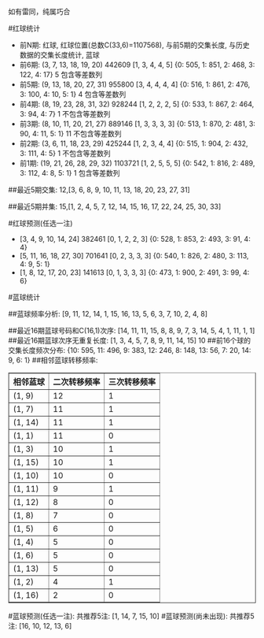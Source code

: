 <!-- 
.. title: 双色球2016071期(2016-06-21)数据分析报告
.. slug: slott-2016071-2016-06-21-report
.. date: 2016-06-22 08:00:00 UTC+08:00
.. tags: Lottery
.. link: 
.. description: 
.. type: text
-->

如有雷同，纯属巧合

<!-- TEASER_END-->

#红球统计

- 前N期: 红球, 红球位置(总数C(33,6)=1107568), 与前5期的交集长度, 与历史数据的交集长度统计, 蓝球
- 前6期: (3, 7, 13, 18, 19, 20) 442609 [1, 3, 4, 4, 5] {0: 505, 1: 851, 2: 468, 3: 122, 4: 17} 5 包含等差数列
- 前5期: (9, 13, 18, 20, 27, 31) 955800 [3, 4, 4, 4, 4] {0: 516, 1: 861, 2: 476, 3: 100, 4: 10, 5: 1} 4 包含等差数列
- 前4期: (8, 19, 23, 28, 31, 32) 928244 [1, 2, 2, 2, 5] {0: 533, 1: 867, 2: 464, 3: 94, 4: 7} 1 不包含等差数列
- 前3期: (8, 10, 11, 20, 21, 27) 889146 [1, 3, 3, 3, 3] {0: 513, 1: 870, 2: 481, 3: 90, 4: 11, 5: 1} 11 不包含等差数列
- 前2期: (3, 6, 11, 18, 23, 29) 425244 [1, 2, 3, 4, 4] {0: 515, 1: 904, 2: 432, 3: 111, 4: 5} 1 不包含等差数列
- 前1期: (19, 21, 26, 28, 29, 32) 1103721 [1, 2, 5, 5, 5] {0: 542, 1: 816, 2: 489, 3: 112, 4: 8, 5: 1} 1 包含等差数列

##最近5期交集:
12,[3, 6, 8, 9, 10, 11, 13, 18, 20, 23, 27, 31]

##最近5期并集:
15,[1, 2, 4, 5, 7, 12, 14, 15, 16, 17, 22, 24, 25, 30, 33]

#红球预测(任选一注)

- [3, 4, 9, 10, 14, 24] 382461 [0, 1, 2, 2, 3] {0: 528, 1: 853, 2: 493, 3: 91, 4: 4}
- [5, 11, 16, 18, 27, 30] 701641 [0, 2, 3, 3, 3] {0: 540, 1: 826, 2: 480, 3: 113, 4: 9, 5: 1}
- [1, 8, 12, 17, 20, 23] 141613 [0, 1, 3, 3, 3] {0: 473, 1: 900, 2: 491, 3: 99, 4: 6}

#蓝球统计

##蓝球频率分析:
[9, 11, 12, 14, 1, 15, 16, 13, 5, 6, 3, 7, 10, 2, 4, 8]

##最近16期蓝球号码和C(16,1)次序:
 [14, 11, 11, 15, 8, 8, 9, 7, 3, 14, 5, 4, 1, 11, 1, 1]
##最近16期蓝球次序无重复长度:
 [1, 3, 4, 5, 7, 8, 9, 11, 14, 15] 10
##前16个球的交集长度频次分布:
{10: 595, 11: 496, 9: 383, 12: 246, 8: 148, 13: 56, 7: 20, 14: 9, 6: 1}
##相邻蓝球转移频率:
 <table border="1" class="table table-striped dataframe">
  <thead>
    <tr style="text-align: right;">
      <th>相邻蓝球</th>
      <th>二次转移频率</th>
      <th>三次转移频率</th>
    </tr>
  </thead>
  <tbody>
    <tr>
      <td>(1, 9)</td>
      <td>12</td>
      <td>1</td>
    </tr>
    <tr>
      <td>(1, 7)</td>
      <td>11</td>
      <td>1</td>
    </tr>
    <tr>
      <td>(1, 14)</td>
      <td>11</td>
      <td>1</td>
    </tr>
    <tr>
      <td>(1, 1)</td>
      <td>11</td>
      <td>0</td>
    </tr>
    <tr>
      <td>(1, 3)</td>
      <td>10</td>
      <td>1</td>
    </tr>
    <tr>
      <td>(1, 15)</td>
      <td>10</td>
      <td>1</td>
    </tr>
    <tr>
      <td>(1, 10)</td>
      <td>10</td>
      <td>0</td>
    </tr>
    <tr>
      <td>(1, 11)</td>
      <td>9</td>
      <td>1</td>
    </tr>
    <tr>
      <td>(1, 12)</td>
      <td>8</td>
      <td>0</td>
    </tr>
    <tr>
      <td>(1, 8)</td>
      <td>7</td>
      <td>0</td>
    </tr>
    <tr>
      <td>(1, 5)</td>
      <td>6</td>
      <td>0</td>
    </tr>
    <tr>
      <td>(1, 4)</td>
      <td>5</td>
      <td>0</td>
    </tr>
    <tr>
      <td>(1, 6)</td>
      <td>5</td>
      <td>0</td>
    </tr>
    <tr>
      <td>(1, 13)</td>
      <td>5</td>
      <td>0</td>
    </tr>
    <tr>
      <td>(1, 2)</td>
      <td>4</td>
      <td>1</td>
    </tr>
    <tr>
      <td>(1, 16)</td>
      <td>2</td>
      <td>0</td>
    </tr>
  </tbody>
</table>
#蓝球预测(任选一注):
共推荐5注: [1, 14, 7, 15, 10]
#蓝球预测(尚未出现):
共推荐5注: [16, 10, 12, 13, 6]

